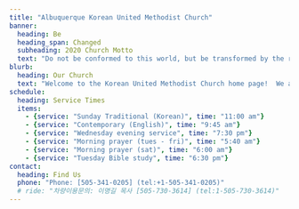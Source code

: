 ```yaml
---
title: "Albuquerque Korean United Methodist Church"
banner:
  heading: Be
  heading_span: Changed
  subheading: 2020 Church Motto
  text: "Do not be conformed to this world, but be transformed by the renewal of your mind, that by testing you may discern what is the will of God, what is good and acceptable and perfect. (Rom 12:2)"
blurb:
  heading: Our Church
  text: "Welcome to the Korean United Methodist Church home page!  We are striving to become the kind of church described in the Bible - a church with passionate and heart-felt worship, compassionate care for each other, and influence to the community."
schedule:
  heading: Service Times
  items:
    - {service: "Sunday Traditional (Korean)", time: "11:00 am"}
    - {service: "Contemporary (English)", time: "9:45 am"}
    - {service: "Wednesday evening service", time: "7:30 pm"}
    - {service: "Morning prayer (tues - fri)", time: "5:40 am"}
    - {service: "Morning prayer (sat)", time: "6:00 am"}
    - {service: "Tuesday Bible study", time: "6:30 pm"}
contact:
  heading: Find Us
  phone: "Phone: [505-341-0205] (tel:+1-505-341-0205)"
  # ride: "차량이용문의: 이명길 목사 [505-730-3614] (tel:1-505-730-3614)"
---
```

